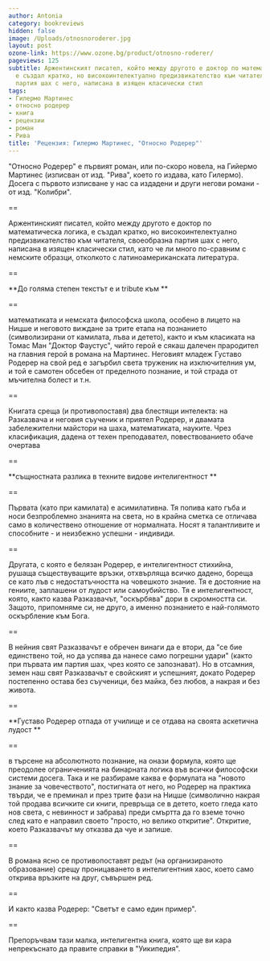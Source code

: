 ```yaml
---
author: Antonia
category: bookreviews
hidden: false
image: /Uploads/otnosnoroderer.jpg
layout: post
ozone-link: https://www.ozone.bg/product/otnosno-roderer/
pageviews: 125
subtitle: Аржентинският писател, който между другото е доктор по математическа логика,
  е създал кратко, но високоинтелектуално предизвикателство към читателя, своеобразна
  партия шах с него, написана в изящен класически стил
tags:
- Гилермо Мартинес
- относно родерер
- книга
- рецензии
- роман
- Рива
title: 'Рецензия: Гилермо Мартинес, "Относно Родерер"'
---
```


"Относно Родерер" е първият роман, или по-скоро новела, на Гийермо Мартинес (изписван от изд. "Рива", което го издава, като Гилермо). Досега с първото изписване у нас са издадени и други негови романи - от изд. "Колибри". 

\==

Аржентинският писател, който между другото е доктор по математическа логика, е създал кратко, но високоинтелектуално предизвикателство към читателя, своеобразна партия шах с него, написана в изящен класически стил, като че ли много по-сравним с немските образци, отколкото с латиноамериканската литература. 

\==

**До голяма степен текстът е и tribute към **

\==

математиката и немската философска школа, особено в лицето на Ницше и неговото виждане за трите етапа на познанието (символизирани от камилата, лъва и детето), както и към класиката на Томас Ман "Доктор Фаустус", чийто герой е сякаш далечен прародител на главния герой в романа на Мартинес. Неговият младеж Густаво Родерер на свой ред е загърбил света труженик на изключителния ум, и той е самотен обсебен от пределното познание, и той страда от мъчителна болест и т.н. 

\==

Книгата среща (и противопоставя) два блестящи интелекта: на Разказвача и неговия съученик и приятел Родерер, и двамата забележителни майстори на шаха, математиката, науките. Чрез класификация, дадена от техен преподавател, повествованието обаче очертава 

\==

**същностната разлика в техните видове интелигентност **

\==

Първата (като при камилата) е асимилативна. Тя попива като гъба и носи безпроблемно знанията на света, но в крайна сметка се отличава само в количествено отношение от нормалната. Носят я талантливите и способните - и неизбежно успешни - индивиди. 

\==

Другата, с която е белязан Родерер, е интелигентност стихийна, рушаща съществуващите връзки, отхвърляща всичко дадено, бореща се като лъв с недостатъчността на човешкото знание. Тя е достояние на гениите, заплашени от лудост или самоубийство. Тя е интелигентност, която, както казва Разказвачът, "оскърбява" дори в скромността си. Защото, припомняме си, не друго, а именно познанието е най-голямото оскърбление към Бога. 

\==

В нейния свят Разказвачът е обречен винаги да е втори, да "се бие единствено той, но да успява да нанесе само погрешни удари" (както при първата им партия шах, чрез която се запознават). Но в отсамния, земен наш свят Разказвачът е свойският и успешният, докато Родерер постепенно остава без съученици, без майка, без любов, а накрая и без живота. 

\==

**Густаво Родерер отпада от училище и се отдава на своята аскетична лудост **

\==

в търсене на абсолютното познание, на онази формула, която ще преодолее ограниченията на бинарната логика във всички философски системи досега. Така и не разбираме каква е формулата на "новото знание за човечеството", постигната от него, но Родерер на практика твърди, че е преминал и през трите фази на Ницше (символично накрая той продава всичките си книги, превръща се в детето, което гледа като нов света, с невинност и забрава) преди смъртта да го вземе точно след като е направил своето "просто, но велико откритие". Откритие, което Разказвачът му отказва да чуе и запише. 

\==

В романа ясно се противопоставят редът (на организираното образование) срещу проницаването в интелигентния хаос, което само открива връзките на друг, съвършен ред.

\==

И както казва Родерер: "Светът е само един пример".

\==

Препоръчвам тази малка, интелигентна книга, която ще ви кара непрекъснато да правите справки в "Уикипедия".